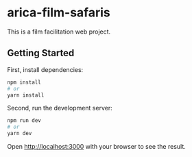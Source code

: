 # arica-film-safaris

This is a film facilitation web project.

## Getting Started

First, install dependencies:

```bash
npm install
# or
yarn install
```

Second, run the development server:

```bash
npm run dev
# or
yarn dev
```

Open [http://localhost:3000](http://localhost:3000) with your browser to see the result.
